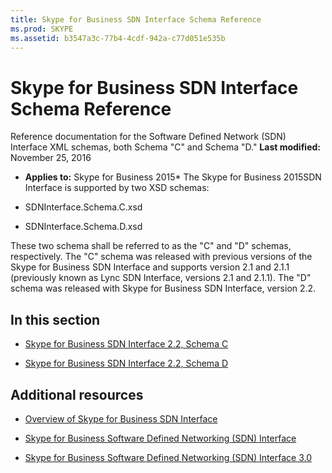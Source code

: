 ```yaml
---
title: Skype for Business SDN Interface Schema Reference
ms.prod: SKYPE
ms.assetid: b3547a3c-77b4-4cdf-942a-c77d051e535b
---
```



# Skype for Business SDN Interface Schema Reference
Reference documentation for the Software Defined Network (SDN) Interface XML schemas, both Schema "C" and Schema "D."
 **Last modified:** November 25, 2016
  
    
    

 * **Applies to:** Skype for Business 2015* 
The Skype for Business 2015SDN Interface is supported by two XSD schemas:
  
    
    


- SDNInterface.Schema.C.xsd
    
  
- SDNInterface.Schema.D.xsd
    
  
These two schema shall be referred to as the "C" and "D" schemas, respectively. The "C" schema was released with previous versions of the Skype for Business SDN Interface and supports version 2.1 and 2.1.1 (previously known as Lync SDN Interface, versions 2.1 and 2.1.1). The "D" schema was released with Skype for Business SDN Interface, version 2.2.
## In this section


-  [Skype for Business SDN Interface 2.2, Schema C](https://msdn.microsoft.com/en-us/library/office/mt404709(v=office.16).aspx)
    
  
-  [Skype for Business SDN Interface 2.2, Schema D](https://msdn.microsoft.com/en-us/library/office/mt429384(v=office.16).aspx)
    
  

## Additional resources
<a name="bk_addresources"> </a>


-  [Overview of Skype for Business SDN Interface](overview.md)
    
  
-  [Skype for Business Software Defined Networking (SDN) Interface](skype-for-business-sdn-interface.md)
    
  
-  [Skype for Business Software Defined Networking (SDN) Interface 3.0](http://msdn.microsoft.com/library/3bd64f71-04fb-e590-1dbd-765f14ae6720.aspx)
    
  

